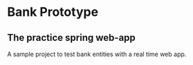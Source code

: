 # Bank Prototype

## The practice spring web-app

A sample project to test bank entities with a real time web app.
